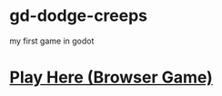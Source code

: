 # gd-dodge-creeps
my first game in godot

# [Play Here (Browser Game)](https://cmod31.github.io/gd-dodge-creeps/)
